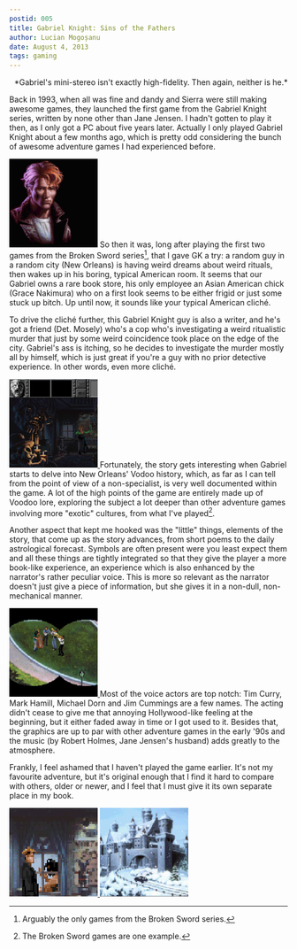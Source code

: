 ```yaml
---
postid: 005
title: Gabriel Knight: Sins of the Fathers
author: Lucian Mogoșanu
date: August 4, 2013
tags: gaming
---
```


<p style="text-align: right">*Gabriel's mini-stereo isn't exactly
high-fidelity. Then again, neither is he.*</p>

Back in 1993, when all was fine and dandy and Sierra were still making awesome
games, they launched the first game from the Gabriel Knight series, written by
none other than Jane Jensen. I hadn't gotten to play it then, as I only got a
PC about five years later. Actually I only played Gabriel Knight about a few
months ago, which is pretty odd considering the bunch of awesome adventure
games I had experienced before.

<!--more-->

<span class="imgright"><a href="/images/2013/08/gk-007.png">
<img class="thumb"
src="/images/2013/08/gk-007-thumb.png" title="Mr. Knight and some guy"/></a></span>
So then it was, long after playing the first two games from the Broken Sword
series[^1], that I gave GK a try: a random guy in a random city (New Orleans)
is having weird dreams about weird rituals, then wakes up in his boring,
typical American room. It seems that our Gabriel owns a rare book store, his
only employee an Asian American chick (Grace Nakimura) who on a first look
seems to be either frigid or just some stuck up bitch. Up until now, it sounds
like your typical American cliché.

To drive the cliché further, this Gabriel Knight guy is also a writer, and he's
got a friend (Det. Mosely) who's a cop who's investigating a weird ritualistic
murder that just by some weird coincidence took place on the edge of the city.
Gabriel's ass is itching, so he decides to investigate the murder mostly all by
himself, which is just great if you're a guy with no prior detective
experience. In other words, even more cliché.

<span class="imgleft"><a href="/images/2013/08/gk-009.png"><img class="thumb"
src="/images/2013/08/gk-009-thumb.png" title="One of the rare player deaths in the game. Not as frustrating as it might seem."/>
</a></span>
Fortunately, the story gets interesting when Gabriel starts to delve into New
Orleans' Vodoo history, which, as far as I can tell from the point of view of a
non-specialist, is very well documented within the game. A lot of the high
points of the game are entirely made up of Voodoo lore, exploring the subject a
lot deeper than other adventure games involving more "exotic" cultures, from
what I've played[^2].

Another aspect that kept me hooked was the "little" things, elements of the
story, that come up as the story advances, from short poems to the daily
astrological forecast. Symbols are often present were you least expect them and
all these things are tightly integrated so that they give the player a more
book-like experience, an experience which is also enhanced by the narrator's
rather peculiar voice. This is more so relevant as the narrator doesn't just
give a piece of information, but she gives it in a non-dull, non-mechanical
manner.

<span class="imgright"><a href="/images/2013/08/gk-008.png"><img class="thumb"
src="/images/2013/08/gk-008-thumb.png" title="When the saints go marching in."/>
</a></span>
Most of the voice actors are top notch: Tim Curry, Mark Hamill, Michael Dorn
and Jim Cummings are a few names. The acting didn't cease to give me that
annoying Hollywood-like feeling at the beginning, but it either faded away in
time or I got used to it. Besides that, the graphics are up to par with other
adventure games in the early '90s and the music (by Robert Holmes, Jane
Jensen's husband) adds greatly to the atmosphere.

Frankly, I feel ashamed that I haven't played the game earlier. It's not my
favourite adventure, but it's original enough that I find it hard to compare
with others, older or newer, and I feel that I must give it its own separate
place in my book.

<a href="/images/2013/08/gk-003.png"><img class="thumb"
src="/images/2013/08/gk-003-thumb.png" title="The Voodoo museum."/>
</a>
<a href="/images/2013/08/gk-013.png"><img class="thumb"
src="/images/2013/08/gk-013-thumb.png" title="Beautiful winter landscape."/>
</a>

[^1]: Arguably the only games from the Broken Sword series.
[^2]: The Broken Sword games are one example.
